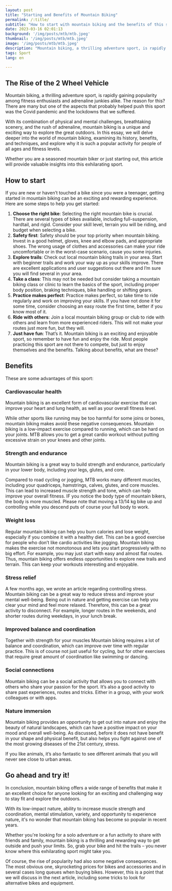 ```yaml
---
layout: post 
title: "Starting and Benefits of Mountain Biking"
permalink: /:title/ 
subtitle: "How to start with mountain biking and the benefits of this sport"
date: 2023-03-16 02:01:13 
background: '/img/posts/mtb/mtb.jpeg'
thumbnail: '/img/posts/mtb/mtb.jpeg'
image: '/img/posts/mtb/mtb.jpeg'
description: "Mountain biking, a thrilling adventure sport, is rapidly gaining popularity among fitness enthusiasts and adrenaline junkies alike. The reason for this? There are many but one of the aspects that probably helped push this sport was the Covid pandemic and the lockdowns that we suffered."
tags: Sport 
lang: en

---
```


## The Rise of the 2 Wheel Vehicle

Mountain biking, a thrilling adventure sport, is rapidly gaining popularity among fitness enthusiasts and adrenaline junkies alike. The reason for this? There are many but one of the aspects that probably helped push this sport was the Covid pandemic and the lockdowns that we suffered.

With its combination of physical and mental challenges, breathtaking scenery, and the rush of adrenaline, mountain biking is a unique and exciting way to explore the great outdoors. In this essay, we will delve deeper into the world of mountain biking, examining its history, benefits, and techniques, and explore why it is such a popular activity for people of all ages and fitness levels.

Whether you are a seasoned mountain biker or just starting out, this article will provide valuable insights into this exhilarating sport.

## How to start

If you are new or haven’t touched a bike since you were a teenager, getting started in mountain biking can be an exciting and rewarding experience. Here are some steps to help you get started:

1. **Choose the right bike**: Selecting the right mountain bike is crucial. There are several types of bikes available, including full-suspension, hardtail, and rigid. Consider your skill level, terrain you will be riding, and budget when selecting a bike.
2. **Safety first**: Safety should be your top priority when mountain biking. Invest in a good helmet, gloves, knee and elbow pads, and appropriate shoes. The wrong usage of clothes and accessories can make your ride uncomfortable or in the worst-case scenario, cause you some injuries.
3. **Explore trails**: Check out local mountain biking trails in your area. Start with beginner trails and work your way up as your skills improve. There are excellent applications and user suggestions out there and I’m sure you will find several in your area.
4. **Take a class**: This may not be needed but consider taking a mountain biking class or clinic to learn the basics of the sport, including proper body position, braking techniques, bike handling or shifting gears.
5. **Practice makes perfect**: Practice makes perfect, so take time to ride regularly and work on improving your skills. If you have not done it for some time, consider choosing an easy route the first time, better if you know most of it.
6. **Ride with others**: Join a local mountain biking group or club to ride with others and learn from more experienced riders. This will not make your routes just more fun, but they will.
7. **Just have fun**: That’s it. Mountain biking is an exciting and enjoyable sport, so remember to have fun and enjoy the ride. Most people practicing this sport are not there to compete, but just to enjoy themselves and the benefits. Talking about benefits, what are these?

## Benefits

These are some advantages of this sport:

### Cardiovascular health
Mountain biking is an excellent form of cardiovascular exercise that can improve your heart and lung health, as well as your overall fitness level.

While other sports like running may be too harmful for some joins or bones, mountain biking makes avoid these negative consequences. Mountain biking is a low-impact exercise compared to running, which can be hard on your joints. MTB allows you to get a great cardio workout without putting excessive strain on your knees and other joints.



### Strength and endurance

Mountain biking is a great way to build strength and endurance, particularly in your lower body, including your legs, glutes, and core.

Compared to road cycling or jogging, MTB works many different muscles, including your quadriceps, hamstrings, calves, glutes, and core muscles. This can lead to increased muscle strength and tone, which can help improve your overall fitness. IF you notice the body type of mountain bikers, the body is more muscled. Please note that moving a 13/14 kg bike up and controlling while you descend puts of course your full body to work.
###
### Weight loss
Regular mountain biking can help you burn calories and lose weight, especially if you combine it with a healthy diet. This can be a good exercise for people who don’t like cardio activities like jogging. Mountain biking makes the exercise not monotonous and lets you start progressively with no big effort. For example, you may just start with easy and almost flat routes. Thus, mountain biking offers endless opportunities to explore new trails and terrain. This can keep your workouts interesting and enjoyable.
### Stress relief
A few months ago, we wrote an article regarding controlling stress. Mountain biking can be a great way to reduce stress and improve your mental well-being. Being out in nature and getting exercise can help you clear your mind and feel more relaxed. Therefore, this can be a great activity to disconnect. For example, longer routes in the weekends, and shorter routes during weekdays, in your lunch break.

### Improved balance and coordination
Together with strength for your muscles Mountain biking requires a lot of balance and coordination, which can improve over time with regular practice. This is of course not just useful for cycling, but for other exercises that require great amount of coordination like swimming or dancing.

### Social connections
Mountain biking can be a social activity that allows you to connect with others who share your passion for the sport. It’s also a good activity to share past experiences, routes and tricks. Either in a group, with your work colleagues or with apps.

### Nature immersion

Mountain biking provides an opportunity to get out into nature and enjoy the beauty of natural landscapes, which can have a positive impact on your mood and overall well-being. As discussed, before it does not have benefit in your shape and physical benefit, but also helps you fight against one of the most growing diseases of the 21st century, stress.

If you like animals, it’s also fantastic to see different animals that you will never see close to urban areas.

## Go ahead and try it!

In conclusion, mountain biking offers a wide range of benefits that make it an excellent choice for anyone looking for an exciting and challenging way to stay fit and explore the outdoors.

With its low-impact nature, ability to increase muscle strength and coordination, mental stimulation, variety, and opportunity to experience nature, it's no wonder that mountain biking has become so popular in recent years.

Whether you're looking for a solo adventure or a fun activity to share with friends and family, mountain biking is a thrilling and rewarding way to get outside and push your limits. So, grab your bike and hit the trails – you never know where this exhilarating sport might take you.

Of course, the rise of popularity had also some negative consequences. The most obvious one, skyrocketing prices for bikes and accessories and in several cases long queues when buying bikes. However, this is a point that we will discuss in the next article, including some tricks to look for alternative bikes and equipment.
